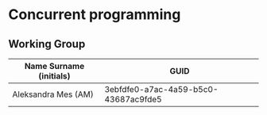 # Concurrent programming
## Working Group

| Name Surname (initials) | GUID                                     |
| ----------------------- | ---------------------------------------- |
| Aleksandra Mes (AM)     | 3ebfdfe0-a7ac-4a59-b5c0-43687ac9fde5     |
